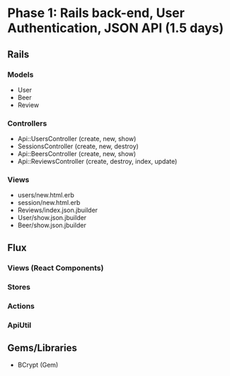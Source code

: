 # Phase 1: Rails back-end, User Authentication, JSON API (1.5 days)

## Rails
### Models
* User
* Beer
* Review

### Controllers
* Api::UsersController (create, new, show)
* SessionsController (create, new, destroy)
* Api::BeersController (create, new, show)
* Api::ReviewsController (create, destroy, index, update)

### Views
* users/new.html.erb
* session/new.html.erb
* Reviews/index.json.jbuilder
* User/show.json.jbuilder
* Beer/show.json.jbuilder

## Flux
### Views (React Components)

### Stores

### Actions

### ApiUtil

## Gems/Libraries
* BCrypt (Gem)
